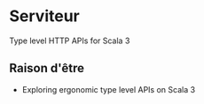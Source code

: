 # Serviteur
Type level HTTP APIs for Scala 3

## Raison d'être
- Exploring ergonomic type level APIs on Scala 3
